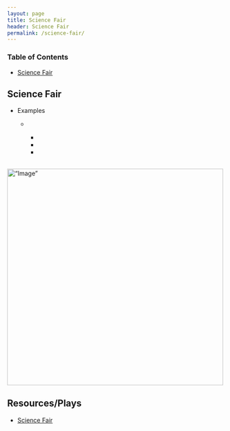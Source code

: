 ```yaml
---
layout: page
title: Science Fair
header: Science Fair
permalink: /science-fair/
---
```

<div class="row">
 <div class="col-md-3">
    <div class="toc">
    <h3>Table of Contents</h3>
    <ul>
    <li><a href=“#sciencefair”>Science Fair</a></li>
    </ul>
    </div> 
  </div>
  
<div class="col-md-6">
<h2 class=“sciencefair” id="sciencefair">Science Fair</h2>
<ul>
    <li>Examples</li>
    <ul>
    <li></li>
      <ul>
      <li></li>
      <li></li>
      <li></li>
      </ul>
    </ul>
</ul>
      
  <h2 class="sciencefair" id="sciencefair"></h2>
  <img src="../images/StrategicObjectives2x2.png" alt=“Image” width="500"/>

</div>

<div class="col-md-3">
<div class="sideLinks">
    <h2>Resources/Plays</h2>
    <ul>
    <li><a href="{{ site.baseurl }}/science-fair">Science Fair</a></li>
    </ul>
    </div>
</div>

 
</div>
